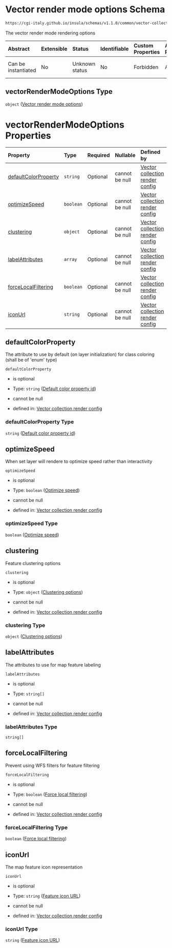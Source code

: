# Vector render mode options Schema

```txt
https://cgi-italy.github.io/insula/schemas/v1.1.0/common/vector-collection-render-config.schema.json#/$defs/vectorRenderModeOptions
```

The vector render mode rendering options

| Abstract            | Extensible | Status         | Identifiable | Custom Properties | Additional Properties | Access Restrictions | Defined In                                                                                                                         |
| :------------------ | :--------- | :------------- | :----------- | :---------------- | :-------------------- | :------------------ | :--------------------------------------------------------------------------------------------------------------------------------- |
| Can be instantiated | No         | Unknown status | No           | Forbidden         | Allowed               | none                | [vector-collection-render-config.schema.json\*](schemas/common/vector-collection-render-config.schema.json) |

## vectorRenderModeOptions Type

`object` ([Vector render mode options](vector-collection-render-config-defs-vector-render-mode-options.md))

# vectorRenderModeOptions Properties

| Property                                      | Type      | Required | Nullable       | Defined by                                                                                                                                                                                                                                                                                                       |
| :-------------------------------------------- | :-------- | :------- | :------------- | :--------------------------------------------------------------------------------------------------------------------------------------------------------------------------------------------------------------------------------------------------------------------------------------------------------------- |
| [defaultColorProperty](#defaultcolorproperty) | `string`  | Optional | cannot be null | [Vector collection render config](vector-collection-render-config-defs-vector-render-mode-options-properties-default-color-property-id.md) |
| [optimizeSpeed](#optimizespeed)               | `boolean` | Optional | cannot be null | [Vector collection render config](vector-collection-render-config-defs-vector-render-mode-options-properties-optimize-speed.md)                   |
| [clustering](#clustering)                     | `object`  | Optional | cannot be null | [Vector collection render config](vector-collection-render-config-defs-vector-render-mode-options-properties-clustering-options.md)                  |
| [labelAttributes](#labelattributes)           | `array`   | Optional | cannot be null | [Vector collection render config](vector-collection-render-config-defs-vector-render-mode-options-properties-label-attributes.md)               |
| [forceLocalFiltering](#forcelocalfiltering)   | `boolean` | Optional | cannot be null | [Vector collection render config](vector-collection-render-config-defs-vector-render-mode-options-properties-force-local-filtering.md)      |
| [iconUrl](#iconurl)                           | `string`  | Optional | cannot be null | [Vector collection render config](vector-collection-render-config-defs-vector-render-mode-options-properties-feature-icon-url.md)                       |

## defaultColorProperty

The attribute to use by default (on layer initialization) for class coloring (shall be of 'enum' type)

`defaultColorProperty`

* is optional

* Type: `string` ([Default color property id](vector-collection-render-config-defs-vector-render-mode-options-properties-default-color-property-id.md))

* cannot be null

* defined in: [Vector collection render config](vector-collection-render-config-defs-vector-render-mode-options-properties-default-color-property-id.md)

### defaultColorProperty Type

`string` ([Default color property id](vector-collection-render-config-defs-vector-render-mode-options-properties-default-color-property-id.md))

## optimizeSpeed

When set layer will rendere to optimize speed rather than interactivity

`optimizeSpeed`

* is optional

* Type: `boolean` ([Optimize speed](vector-collection-render-config-defs-vector-render-mode-options-properties-optimize-speed.md))

* cannot be null

* defined in: [Vector collection render config](vector-collection-render-config-defs-vector-render-mode-options-properties-optimize-speed.md)

### optimizeSpeed Type

`boolean` ([Optimize speed](vector-collection-render-config-defs-vector-render-mode-options-properties-optimize-speed.md))

## clustering

Feature clustering options

`clustering`

* is optional

* Type: `object` ([Clustering options](vector-collection-render-config-defs-vector-render-mode-options-properties-clustering-options.md))

* cannot be null

* defined in: [Vector collection render config](vector-collection-render-config-defs-vector-render-mode-options-properties-clustering-options.md)

### clustering Type

`object` ([Clustering options](vector-collection-render-config-defs-vector-render-mode-options-properties-clustering-options.md))

## labelAttributes

The attributes to use for map feature labeling

`labelAttributes`

* is optional

* Type: `string[]`

* cannot be null

* defined in: [Vector collection render config](vector-collection-render-config-defs-vector-render-mode-options-properties-label-attributes.md)

### labelAttributes Type

`string[]`

## forceLocalFiltering

Prevent using WFS filters for feature filtering

`forceLocalFiltering`

* is optional

* Type: `boolean` ([Force local filtering](vector-collection-render-config-defs-vector-render-mode-options-properties-force-local-filtering.md))

* cannot be null

* defined in: [Vector collection render config](vector-collection-render-config-defs-vector-render-mode-options-properties-force-local-filtering.md)

### forceLocalFiltering Type

`boolean` ([Force local filtering](vector-collection-render-config-defs-vector-render-mode-options-properties-force-local-filtering.md))

## iconUrl

The map feature icon representation

`iconUrl`

* is optional

* Type: `string` ([Feature icon URL](vector-collection-render-config-defs-vector-render-mode-options-properties-feature-icon-url.md))

* cannot be null

* defined in: [Vector collection render config](vector-collection-render-config-defs-vector-render-mode-options-properties-feature-icon-url.md)

### iconUrl Type

`string` ([Feature icon URL](vector-collection-render-config-defs-vector-render-mode-options-properties-feature-icon-url.md))
